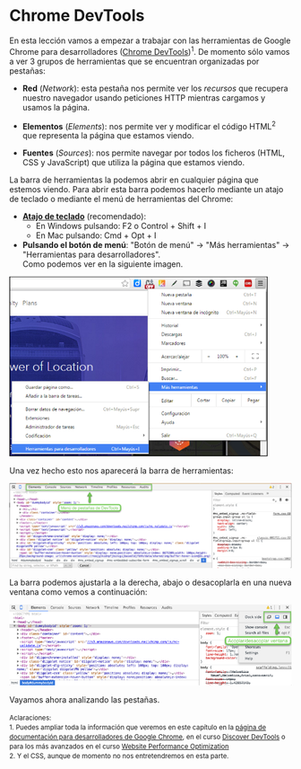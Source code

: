 # Chrome DevTools

En esta lección vamos a empezar a trabajar con las herramientas de Google Chrome para desarrolladores ([Chrome DevTools](https://developer.chrome.com/devtools))<sup>1</sup>. De momento sólo vamos a ver 3 grupos de herramientas que se encuentran organizadas por pestañas:

* **Red** (*Network*): esta pestaña nos permite ver los *recursos* que recupera nuestro navegador usando peticiones HTTP mientras cargamos y usamos la página.

* **Elementos** (*Elements*): nos permite ver y modificar el código HTML<sup>2</sup> que representa la página que estamos viendo.

* **Fuentes** (*Sources*): nos permite navegar por todos los ficheros (HTML, CSS y JavaScript) que utiliza la página que estamos viendo.

La barra de herramientas la podemos abrir en cualquier página que estemos viendo. Para abrir esta barra podemos hacerlo mediante un atajo de teclado o mediante el menú de herramientas del Chrome:

* **[Atajo de teclado](https://developer.chrome.com/devtools/docs/shortcuts#opening-devtools)** (recomendado):
   * En Windows pulsando: F2 o Control + Shift + I
   * En Mac pulsando: Cmd + Opt + I
* **Pulsando el botón de menú**: "Botón de menú" -> "Más herramientas" -> "Herramientas para desarrolladores".<br> Como podemos ver en la siguiente imagen.


[<img src="images/menu_abrir_devtools.png" height="320">](images/menu_abrir_devtools.png)

Una vez hecho esto nos aparecerá la barra de herramientas:

[![](images/chrome_devtools.png)](images/chrome_devtools.png)

La barra podemos ajustarla a la derecha, abajo o desacoplarla en una nueva ventana como vemos a continuación: 

![](images/dock_side.png)

Vayamos ahora analizando las pestañas.

<small>Aclaraciones:</small><br>
<small>1. Puedes ampliar toda la información que veremos en este capítulo en la [página de documentación para desarrolladores de Google Chrome](https://developer.chrome.com/home), en el curso [Discover DevTools](https://www.codeschool.com/courses/discover-devtools) o para los más avanzados en el curso [Website Performance Optimization](https://www.udacity.com/course/website-performance-optimization--ud884)</small><br>
<small>2. Y el CSS, aunque de momento no nos entretendremos en esta parte.</small><br>